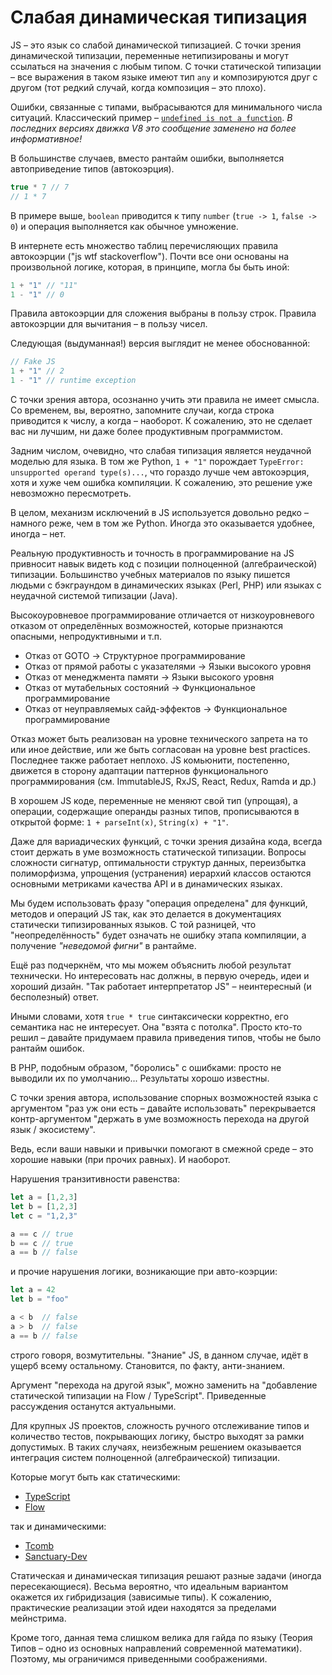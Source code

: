 # Слабая динамическая типизация

JS – это язык со слабой динамической типизацией. С точки зрения динамической
типизации, переменные нетипизированы и могут ссылаться на значения
с любым типом. С точки статической типизации – все выражения в таком языке
имеют тип `any` и композируются друг с другом (тот редкий случай, когда
композиция – это плохо).

Ошибки, связанные с типами, выбрасываются для минимального числа ситуаций.
Классический пример – [`undefined is not a function`](https://www.google.com.ua/search?q=undefined+is+not+a+function).
*В последних версиях движка V8 это сообщение заменено на более информативное!*

В большинстве случаев, вместо рантайм ошибки, выполняется автоприведение типов (автокоэрция).

```js
true * 7 // 7
// 1 * 7
```

В примере выше, `boolean` приводится к типу `number` (`true -> 1`, `false -> 0`) и операция выполняется
как обычное умножение.

В интернете есть множество таблиц перечисляющих правила автокоэрции ("js wtf stackoverflow").
Почти все они основаны на произвольной логике, которая, в принципе, могла бы быть иной:

```js
1 + "1" // "11"
1 - "1" // 0
```

Правила автокоэрции для сложения выбраны в пользу строк.
Правила автокоэрции для вычитания – в пользу чисел.

Следующая (выдуманная!) версия выглядит не менее обоснованной:

```js
// Fake JS
1 + "1" // 2
1 - "1" // runtime exception
```

С точки зрения автора, осознанно учить эти правила не имеет смысла.
Со временем, вы, вероятно, запомните случаи, когда строка приводится к числу,
а когда – наоборот. К сожалению, это не сделает вас ни лучшим, ни даже
более продуктивным программистом.

Задним числом, очевидно, что слабая типизация является неудачной моделью
для языка. В том же Python, `1 + "1"` порождает `TypeError: unsupported operand type(s)...`,
что гораздо лучше чем автокоэрция, хотя и хуже чем ошибка компиляции.
К сожалению, это решение уже невозможно пересмотреть.

В целом, механизм исключений в JS используется довольно редко – намного
реже, чем в том же Python. Иногда это оказывается удобнее, иногда – нет.

Реальную продуктивность и точность в программирование на JS привносит
навык видеть код с позиции полноценной (алгебраической) типизации.
Большинство учебных материалов по языку пишется людьми с бэкграундом
в динамических языках (Perl, PHP) или языках с неудачной системой типизации (Java).

Высокоуровневое программирование отличается от низкоуровневого отказом
от определённых возможностей, которые признаются опасными,
непродуктивными и т.п.

* Отказ от GOTO &rarr; Структурное программирование
* Отказ от прямой работы с указателями &rarr; Языки высокого уровня
* Отказ от менеджмента памяти &rarr; Языки высокого уровня
* Отказ от мутабельных состояний &rarr; Функциональное программирование
* Отказ от неуправляемых сайд-эффектов &rarr; Функциональное программирование

Отказ может быть реализован на уровне технического запрета на то или иное
действие, или же быть согласован на уровне best practices. Последнее также работает неплохо.
JS комьюнити, постепенно, движется в сторону адаптации паттернов функционального программирования
(см. ImmutableJS, RxJS, React, Redux, Ramda и др.)

В хорошем JS коде, переменные не меняют свой тип (упрощая), а операции,
содержащие операнды разных типов, прописываются в открытой форме:
`1 + parseInt(x)`, `String(x) + "1"`.

Даже для вариадических функций, с точки зрения дизайна кода,
всегда стоит держать в уме возможность статической типизации.
Вопросы сложности сигнатур, оптимальности структур данных,
переизбытка полиморфизма, упрощения (устранения) иерархий классов
остаются основными метриками качества API и в динамических языках.

Мы будем использовать фразу "операция определена" для функций,
методов и операций JS так, как это делается в документациях статически
типизированных языков. С той разницей, что "неопределённость"
будет означать не ошибку этапа компиляции, а получение
*"неведомой фигни"* в рантайме.

Ещё раз подчеркнём, что мы можем объяснить любой результат технически.
Но интересовать нас должны, в первую очередь, идеи и хороший дизайн.
"Так работает интерпретатор JS" – неинтересный (и бесполезный) ответ.

Иными словами, хотя `true * true` синтаксически корректно, его
семантика нас не интересует. Она "взята с потолка".
Просто кто-то решил – давайте придумаем правила приведения типов,
чтобы не было рантайм ошибок.

В PHP, подобным образом, "боролись" с ошибками: просто не выводили их по умолчанию...
Результаты хорошо известны.

С точки зрения автора, использование спорных возможностей языка
с аргументом "раз уж они есть – давайте использовать" перекрывается
контр-аргументом "держать в уме возможность перехода на другой язык
/ экосистему".

Ведь, если ваши навыки и привычки помогают в смежной среде – это
хорошие навыки (при прочих равных). И наоборот.

Нарушения транзитивности равенства:

```js
let a = [1,2,3]
let b = [1,2,3]
let c = "1,2,3"

a == c // true
b == c // true
a == b // false
```

и прочие нарушения логики, возникающие при авто-коэрции:

```js
let a = 42
let b = "foo"

a < b  // false
a > b  // false
a == b // false
```

строго говоря, возмутительны. "Знание" JS, в данном случае, идёт
в ущерб всему остальному. Становится, по факту, анти-знанием.

Аргумент "перехода на другой язык", можно заменить на "добавление
статической типизации на Flow / TypeScript". Приведенные рассуждения
останутся актуальными.

Для крупных JS проектов, сложность ручного отслеживание типов
и количество тестов, покрывающих логику, быстро выходят
за рамки допустимых. В таких случаях, неизбежным решением оказывается
интеграция систем полноценной (алгебраической) типизации.

Которые могут быть как статическими:

* [TypeScript](http://typescriptlang.org)
* [Flow](http://flowtype.org)

так и динамическими:
* [Tcomb](https://github.com/gcanti/tcomb)
* [Sanctuary-Dev](https://github.com/sanctuary-js/sanctuary-def)

Статическая и динамическая типизация решают разные задачи (иногда пересекающиеся).
Весьма вероятно, что идеальным вариантом окажется их гибридизация (зависимые типы).
К сожалению, практические реализации этой идеи находятся за пределами мейнстрима.

Кроме того, данная тема слишком велика для гайда по языку (Теория Типов – одно из
основных направлений современной математики). Поэтому, мы ограничимся
приведенными соображениями.
